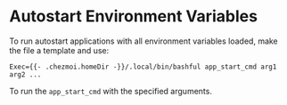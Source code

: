 # Autostart Environment Variables

To run autostart applications with all environment variables loaded, make the
file a template and use:

```
Exec={{- .chezmoi.homeDir -}}/.local/bin/bashful app_start_cmd arg1 arg2 ...
```

To run the `app_start_cmd` with the specified arguments.
